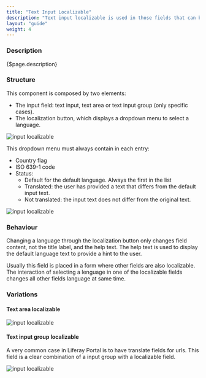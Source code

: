```yaml
---
title: "Text Input Localizable"
description: "Text input localizable is used in those fields that can be translated into multiple languages."
layout: "guide"
weight: 4
---
```


### Description

{$page.description}

### Structure

This component is composed by two elements: 

* The input field: text input, text area or text input group (only specific cases).
* The localization button, which displays a dropdown menu to select a language.

![input localizable](../../../images/InputLozalizable.png)

This dropdown menu must always contain in each entry:
* Country flag
* ISO 639-1 code
* Status:
    * Default for the default language. Always the first in the list
    * Translated: the user has provided a text that differs from the default input text.
    * Not translated: the input text does not differ from the original text.

![input localizable](../../../images/InputLocalizableOpen.png)

### Behaviour

Changing a language through the localization button only changes field content, not the title label, and the help text. The help text is used to display the default language text to provide a hint to the user.

Usually this field is placed in a form where other fields are also localizable. The interaction of selecting a lenguage in one of the localizable fields changes all other fields language at same time.


### Variations

#### Text area localizable

![input localizable](../../../images/InputLocalizableArea.png)


#### Text input group localizable

A very common case in Liferay Portal is to have translate fields for urls. This field is a clear combination of a input group with a localizable field.

![input localizable](../../../images/InputLocalizableGroupURL.png)



